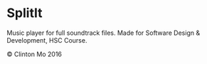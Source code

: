 # SplitIt
Music player for full soundtrack files. Made for Software Design & Development, HSC Course.

© Clinton Mo 2016
